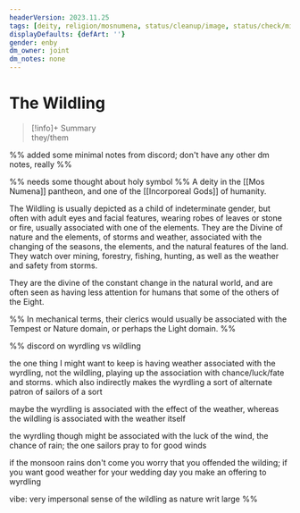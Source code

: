 ```yaml
---
headerVersion: 2023.11.25
tags: [deity, religion/mosnumena, status/cleanup/image, status/check/mike]
displayDefaults: {defArt: ''}
gender: enby
dm_owner: joint
dm_notes: none
---
```

# The Wildling
>[!info]+ Summary  
> they/them

%% added some minimal notes from discord; don't have any other dm notes, really %%

%% needs some thought about holy symbol %%
A deity in the [[Mos Numena]] pantheon, and one of the [[Incorporeal Gods]] of humanity. 

The Wildling is usually depicted as a child of indeterminate gender, but often with adult eyes and facial features, wearing robes of leaves or stone or fire, usually associated with one of the elements. They are the Divine of nature and the elements, of storms and weather, associated with the changing of the seasons, the elements, and the natural features of the land. They watch over mining, forestry, fishing, hunting, as well as the weather and safety from storms.

They are the divine of the constant change in the natural world, and are often seen as having less attention for humans that some of the others of the Eight. 

%% 
In mechanical terms, their clerics would usually be associated with the Tempest or Nature domain, or perhaps the Light domain.
%%

%% discord on wyrdling vs wildling

the one thing I might want to keep is having weather associated with the wyrdling, not the wildling, playing up the association with chance/luck/fate and storms. which also indirectly makes the wyrdling a sort of alternate patron of sailors of a sort

maybe the wyrdling is associated with the effect of the weather, whereas the wildling is associated with the weather itself

the wyrdling though might be associated with the luck of the wind, the chance of rain; the one sailors pray to for good winds

if the monsoon rains don't come you worry that you offended the wilding; if you want good weather for your wedding day you make an offering to wyrdling

vibe: very impersonal sense of the wildling as nature writ large
%%